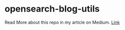 # opensearch-blog-utils

Read More about this repo in my article on Medium. [Link](https://kairavpithadia13.medium.com/opensearch-why-is-it-one-of-the-best-things-to-learn-ef67d2e0aa19)
